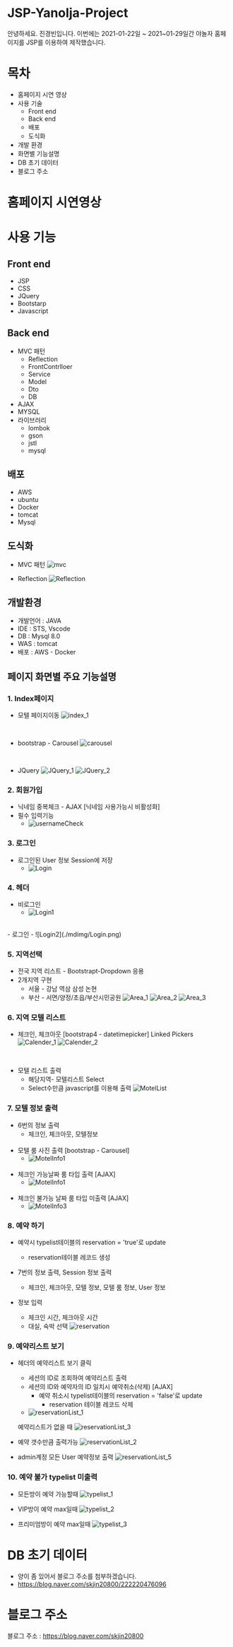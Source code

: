 
# JSP-Yanolja-Project


안녕하세요. 진경빈입니다.
이번에는 2021-01-22일 ~ 2021~01-29일간 야놀자 홈페이지를 JSP를 이용하여 제작했습니다.


# 목차
- 홈페이지 시연 영상
- 사용 기술
	- Front end
	- Back end
	- 배포
	- 도식화
 - 개발 환경 
 - 화면별 기능설명
 - DB 초기 데이터
 -  블로그 주소
  
# 홈페이지 시연영상


# 사용 기능
 
## Front end

  - JSP
  - CSS
  - JQuery
  - Bootstarp
  - Javascript
  
  ## Back end
  
  - MVC 패턴
     - Reflection
     - FrontContrlloer
     - Service
     - Model
     - Dto
     - DB
  - AJAX
  - MYSQL
  - 라이브러리
      - lombok
      - gson
      - jstl
      - mysql

## 배포
- AWS
- ubuntu
- Docker
- tomcat
- Mysql
  
## 도식화
  -  MVC 패턴
![mvc](./mdimg/mvc.png)

 - Reflection 
      ![Reflection](./mdimg/Reflection.png)


## 개발환경
- 개발언어 : JAVA
- IDE : STS, Vscode
- DB : Mysql 8.0
- WAS :  tomcat
- 배포 : AWS - Docker

## 페이지 화면별 주요 기능설명


###  1. Index페이지
- 모텔 페이지이동
 ![index_1](./mdimg/index_1.png)
 <br>

- bootstrap - Carousel
 ![carousel](./mdimg/carousel.png)
<br>

- JQuery
 ![JQuery_1](./mdimg/JQuery_1.png)
 ![JQuery_2](./mdimg/JQuery_2.png)

### 2. 회원가입
- 닉네임 중복체크 - AJAX  [닉네임 사용가능시 비활성화]
- 필수 입력기능
   - ![usernameCheck](./mdimg/usernameCheck.png)

### 3. 로그인
- 로그인된 User 정보 Session에 저장
   - ![Login](./mdimg/Login.png)

### 4. 헤더
- 비로그인
   - ![Login1](./mdimg/Login.png)
 <br>
- 로그인
  - ![Login2](./mdimg/Login.png)
 
### 5. 지역선택
-  전국 지역 리스트 - Bootstrapt-Dropdown 응용
-  2개지역 구현
   - 서울 - 강남 역삼 삼성 논현
   - 부산 - 서면/양정/초읍/부산시민공원
 ![Area_1](./mdimg/Area_1.png)
 ![Area_2](./mdimg/Area_2.png)
 ![Area_3](./mdimg/Area_3.png)


### 6. 지역 모텔 리스트 
- 체크인, 체크아웃 [bootstrap4 - datetimepicker]
 Linked Pickers
 ![Calender_1](./mdimg/Calender_1.png)
 ![Calender_2](./mdimg/Calender_2.png)
  
<br>

- 모텔 리스트 출력
   - 해당지역- 모텔리스트 Select
  - Select수만큼 javascript를 이용해 출력
  ![MotelList](./mdimg/MotelList.png)

### 7. 모텔 정보 출력
- 6번의 정보 출력
    - 체크인, 체크아웃, 모텔정보 
   <br>
- 모텔 룸 사진 출력 [bootstrap - Carousel]
   -  ![MotelInfo1](./mdimg/MotelInfo1.png)
   <br>
- 체크인 가능날짜 룸 타입 출력 [AJAX]
  - ![MotelInfo1](./mdimg/MotelInfo1.png)
  <br>
- 체크인 불가능 날짜 룸 타입 미출력 [AJAX]
  - ![MotelInfo3](./mdimg/MotelInfo3.png)

### 8. 예약 하기
 -  예약시 typelist테이블의 reservation = 'true'로 update
    - reservation테이블 레코드 생성
    
- 7번의 정보 출력, Session 정보 출력
     - 체크인, 체크아웃, 모텔 정보, 모텔 룸 정보, User 정보
- 정보 입력
   -  체크인 시간, 체크아웃 시간
   -  대실, 숙박 선택
 ![reservation](./mdimg/reservation.png)

### 9. 예약리스트 보기
- 헤더의 예약리스트 보기 클릭
  -  세션의 ID로 조회하여 예약리스트 출력
  - 세션의 ID와 예약자의 ID 일치시 예약취소(삭제) [AJAX]
      -  예약 취소시 typelist테이블의 reservation = 'false'로 update
         -   reservation 테이블 레코드 삭제 
  -  ![reservationList_1](./mdimg/reservationList_1.png)
  
  
   예약리스트가 없을 때
   ![reservationList_3](./mdimg/reservationList_3.png)
 
 
 - 예약 갯수만큼 출력가능
   ![reservationList_2](./mdimg/reservationList_2.png)
   
 - admin계정 모든 User 예약정보 출력
 ![reservationList_5](./mdimg/reservationList_5.png)
 
 
### 10. 예약 불가 typelist 미출력 
- 모든방이 예약 가능할때
  ![typelist_1](./mdimg/typelist_1.png)
     
- VIP방이 예약 max일때
   ![typelist_2](./mdimg/typelist_2.png)
   
- 프리미엄방이 예약 max일때
    ![typelist_3](./mdimg/typelist_3.png)  


 # DB 초기 데이터
- 양이 좀 있어서 블로그 주소를 첨부하겠습니다.
- https://blog.naver.com/skjin20800/222220476096


# 블로그 주소
블로그 주소 : https://blog.naver.com/skjin20800
